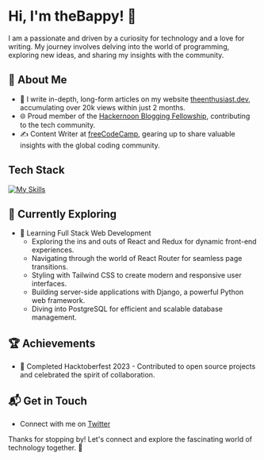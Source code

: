 # Hi, I'm theBappy! 👋

I am a passionate and driven by a curiosity for technology and a love for writing. My journey involves delving into the world of programming, exploring new ideas, and sharing my insights with the community.


## 🚀 About Me

- 📝 I write in-depth, long-form articles on my website [theenthusiast.dev](https://theenthusiast.dev), accumulating over 20k views within just 2 months.
- 🌐 Proud member of the [Hackernoon Blogging Fellowship](https://hackernoon.com/), contributing to the tech community.
- ✍️ Content Writer at [freeCodeCamp](https://www.freecodecamp.org/), gearing up to share valuable insights with the global coding community.


## Tech Stack
[![My Skills](https://skillicons.dev/icons?i=js,python,cpp,html,css,bootstrap,tailwind,sql,nextjs,mongodb,express,react,nodejs,vue,heroku,vercel,figma,wordpress&perline=8)](https://skillicons.dev)

## 🌱 Currently Exploring

- 🚀 Learning Full Stack Web Development
  - Exploring the ins and outs of React and Redux for dynamic front-end experiences.
  - Navigating through the world of React Router for seamless page transitions.
  - Styling with Tailwind CSS to create modern and responsive user interfaces.
  - Building server-side applications with Django, a powerful Python web framework.
  - Diving into PostgreSQL for efficient and scalable database management.

 ## 🏆 Achievements

- 🌟 Completed Hacktoberfest 2023 - Contributed to open source projects and celebrated the spirit of collaboration.


## 📬 Get in Touch

- Connect with me on [Twitter](https://twitter.com)


Thanks for stopping by! Let's connect and explore the fascinating world of technology together. 🚀



